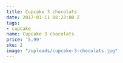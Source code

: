 ```yaml
---
title: Cupcake 3 chocolats
date: 2017-01-11 08:23:00 Z
tags:
- cupcake
name: Cupcake 3 chocolats
price: '5,99'
sku: 2
image: "/uploads/cupcake-3-chocolats.jpg"
---
```


